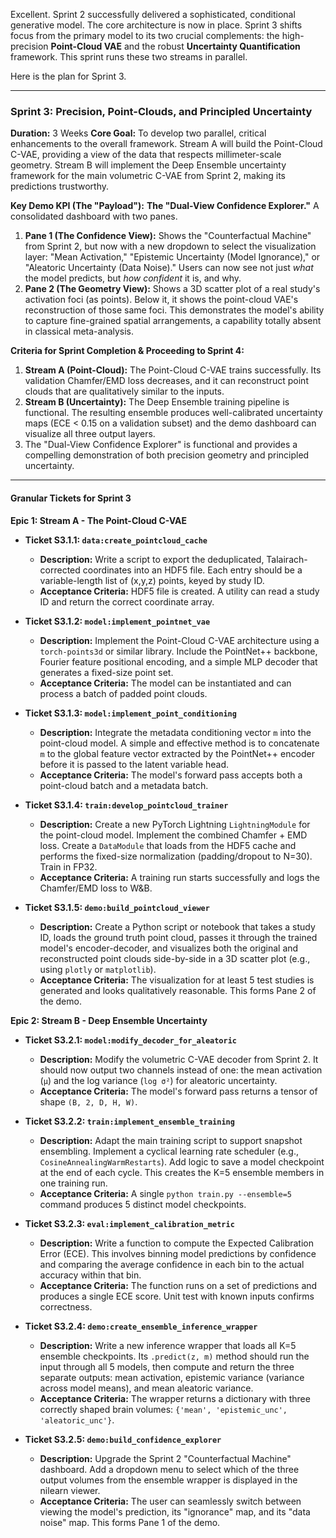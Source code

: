 Excellent. Sprint 2 successfully delivered a sophisticated, conditional generative model. The core architecture is now in place. Sprint 3 shifts focus from the primary model to its two crucial complements: the high-precision **Point-Cloud VAE** and the robust **Uncertainty Quantification** framework. This sprint runs these two streams in parallel.

Here is the plan for Sprint 3.

---

### **Sprint 3: Precision, Point-Clouds, and Principled Uncertainty**

**Duration:** 3 Weeks
**Core Goal:** To develop two parallel, critical enhancements to the overall framework. Stream A will build the Point-Cloud C-VAE, providing a view of the data that respects millimeter-scale geometry. Stream B will implement the Deep Ensemble uncertainty framework for the main volumetric C-VAE from Sprint 2, making its predictions trustworthy.

**Key Demo KPI (The "Payload"):** **The "Dual-View Confidence Explorer."** A consolidated dashboard with two panes.
1.  **Pane 1 (The Confidence View):** Shows the "Counterfactual Machine" from Sprint 2, but now with a new dropdown to select the visualization layer: "Mean Activation," "Epistemic Uncertainty (Model Ignorance)," or "Aleatoric Uncertainty (Data Noise)." Users can now see not just *what* the model predicts, but *how confident* it is, and why.
2.  **Pane 2 (The Geometry View):** Shows a 3D scatter plot of a real study's activation foci (as points). Below it, it shows the point-cloud VAE's reconstruction of those same foci. This demonstrates the model's ability to capture fine-grained spatial arrangements, a capability totally absent in classical meta-analysis.

**Criteria for Sprint Completion & Proceeding to Sprint 4:**
1.  **Stream A (Point-Cloud):** The Point-Cloud C-VAE trains successfully. Its validation Chamfer/EMD loss decreases, and it can reconstruct point clouds that are qualitatively similar to the inputs.
2.  **Stream B (Uncertainty):** The Deep Ensemble training pipeline is functional. The resulting ensemble produces well-calibrated uncertainty maps (ECE < 0.15 on a validation subset) and the demo dashboard can visualize all three output layers.
3.  The "Dual-View Confidence Explorer" is functional and provides a compelling demonstration of both precision geometry and principled uncertainty.

---

#### **Granular Tickets for Sprint 3**

**Epic 1: Stream A - The Point-Cloud C-VAE**

*   **Ticket S3.1.1: `data:create_pointcloud_cache`**
    *   **Description:** Write a script to export the deduplicated, Talairach-corrected coordinates into an HDF5 file. Each entry should be a variable-length list of (x,y,z) points, keyed by study ID.
    *   **Acceptance Criteria:** HDF5 file is created. A utility can read a study ID and return the correct coordinate array.

*   **Ticket S3.1.2: `model:implement_pointnet_vae`**
    *   **Description:** Implement the Point-Cloud C-VAE architecture using a `torch-points3d` or similar library. Include the PointNet++ backbone, Fourier feature positional encoding, and a simple MLP decoder that generates a fixed-size point set.
    *   **Acceptance Criteria:** The model can be instantiated and can process a batch of padded point clouds.

*   **Ticket S3.1.3: `model:implement_point_conditioning`**
    *   **Description:** Integrate the metadata conditioning vector `m` into the point-cloud model. A simple and effective method is to concatenate `m` to the global feature vector extracted by the PointNet++ encoder before it is passed to the latent variable head.
    *   **Acceptance Criteria:** The model's forward pass accepts both a point-cloud batch and a metadata batch.

*   **Ticket S3.1.4: `train:develop_pointcloud_trainer`**
    *   **Description:** Create a new PyTorch Lightning `LightningModule` for the point-cloud model. Implement the combined Chamfer + EMD loss. Create a `DataModule` that loads from the HDF5 cache and performs the fixed-size normalization (padding/dropout to N=30). Train in FP32.
    *   **Acceptance Criteria:** A training run starts successfully and logs the Chamfer/EMD loss to W&B.

*   **Ticket S3.1.5: `demo:build_pointcloud_viewer`**
    *   **Description:** Create a Python script or notebook that takes a study ID, loads the ground truth point cloud, passes it through the trained model's encoder-decoder, and visualizes both the original and reconstructed point clouds side-by-side in a 3D scatter plot (e.g., using `plotly` or `matplotlib`).
    *   **Acceptance Criteria:** The visualization for at least 5 test studies is generated and looks qualitatively reasonable. This forms Pane 2 of the demo.

**Epic 2: Stream B - Deep Ensemble Uncertainty**

*   **Ticket S3.2.1: `model:modify_decoder_for_aleatoric`**
    *   **Description:** Modify the volumetric C-VAE decoder from Sprint 2. It should now output two channels instead of one: the mean activation (`μ`) and the log variance (`log σ²`) for aleatoric uncertainty.
    *   **Acceptance Criteria:** The model's forward pass returns a tensor of shape `(B, 2, D, H, W)`.

*   **Ticket S3.2.2: `train:implement_ensemble_training`**
    *   **Description:** Adapt the main training script to support snapshot ensembling. Implement a cyclical learning rate scheduler (e.g., `CosineAnnealingWarmRestarts`). Add logic to save a model checkpoint at the end of each cycle. This creates the K=5 ensemble members in one training run.
    *   **Acceptance Criteria:** A single `python train.py --ensemble=5` command produces 5 distinct model checkpoints.

*   **Ticket S3.2.3: `eval:implement_calibration_metric`**
    *   **Description:** Write a function to compute the Expected Calibration Error (ECE). This involves binning model predictions by confidence and comparing the average confidence in each bin to the actual accuracy within that bin.
    *   **Acceptance Criteria:** The function runs on a set of predictions and produces a single ECE score. Unit test with known inputs confirms correctness.

*   **Ticket S3.2.4: `demo:create_ensemble_inference_wrapper`**
    *   **Description:** Write a new inference wrapper that loads all K=5 ensemble checkpoints. Its `.predict(z, m)` method should run the input through all 5 models, then compute and return the three separate outputs: mean activation, epistemic variance (variance across model means), and mean aleatoric variance.
    *   **Acceptance Criteria:** The wrapper returns a dictionary with three correctly shaped brain volumes: `{'mean', 'epistemic_unc', 'aleatoric_unc'}`.

*   **Ticket S3.2.5: `demo:build_confidence_explorer`**
    *   **Description:** Upgrade the Sprint 2 "Counterfactual Machine" dashboard. Add a dropdown menu to select which of the three output volumes from the ensemble wrapper is displayed in the nilearn viewer.
    *   **Acceptance Criteria:** The user can seamlessly switch between viewing the model's prediction, its "ignorance" map, and its "data noise" map. This forms Pane 1 of the demo.